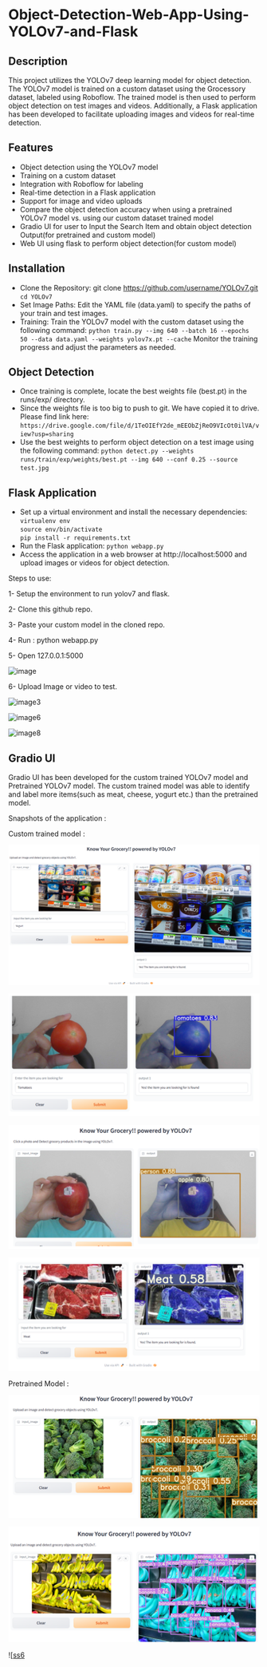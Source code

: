 # Object-Detection-Web-App-Using-YOLOv7-and-Flask



## Description

This project utilizes the YOLOv7 deep learning model for object detection. The YOLOv7 model is trained on a custom dataset using the Grocessory dataset, labeled using Roboflow. The trained model is then used to perform object detection on test images and videos. Additionally, a Flask application has been developed to facilitate uploading images and videos for real-time detection.

## Features
- Object detection using the YOLOv7 model
- Training on a custom dataset
- Integration with Roboflow for labeling
- Real-time detection in a Flask application
- Support for image and video uploads
- Compare the object detection accuracy when using a pretrained YOLOv7 model vs. using our custom dataset trained model
- Gradio UI for user to Input the Search Item and obtain object detection Output(for pretrained and custom model) 
- Web UI using flask to perform object detection(for custom model)

## Installation
- Clone the Repository: git clone https://github.com/username/YOLOv7.git
`cd YOLOv7`
- Set Image Paths: Edit the YAML file (data.yaml) to specify the paths of your train and test images.
- Training: Train the YOLOv7 model with the custom dataset using the following command:
`python train.py --img 640 --batch 16 --epochs 50 --data data.yaml --weights yolov7x.pt --cache`
Monitor the training progress and adjust the parameters as needed.

## Object Detection
- Once training is complete, locate the best weights file (best.pt) in the runs/exp/ directory.
- Since the weights file is too big to push to git. We have copied it to drive. Please find link here:
`https://drive.google.com/file/d/1TeOIEfY2de_mEEObZjReO9VIcOt0ilVA/view?usp=sharing`
- Use the best weights to perform object detection on a test image using the following command:
`python detect.py --weights runs/train/exp/weights/best.pt --img 640 --conf 0.25 --source test.jpg`

## Flask Application
- Set up a virtual environment and install the necessary dependencies:
`virtualenv env` \
`source env/bin/activate` \
`pip install -r requirements.txt`
- Run the Flask application:
`python webapp.py`
- Access the application in a web browser at http://localhost:5000 and upload images or videos for object detection.

Steps to use:

1- Setup the environment to run yolov7 and flask.

2- Clone this github repo.

3- Paste your custom model in the cloned repo.

4- Run :  python webapp.py

5- Open 127.0.0.1:5000

<img width="368" alt="image" src="https://github.com/SravaniThota96/DeepLearning/assets/111466561/6c48e38c-8291-4c33-a8de-b4d5ced8a03a">


6- Upload Image or video to test.

![image3](https://github.com/SravaniThota96/DeepLearning/assets/111466561/3fc38386-afd1-4e86-a01b-7663ec62ef56)

![image6](https://github.com/SravaniThota96/DeepLearning/assets/111466561/17fc7359-865e-4464-8c38-ab0dcf0aa42a)

![image8](https://github.com/SravaniThota96/DeepLearning/assets/111466561/34d016b3-1717-4c6f-9895-bc04df282e8f)


## Gradio UI

Gradio UI has been developed for the custom trained YOLOv7 model and Pretrained YOLOv7 model. The custom trained model was able to identify and label more items(such as meat, cheese, yogurt etc.) than the pretrained model.

Snapshots of the application : 

Custom trained model :

![ss4](https://github.com/Dhanasree-Rajamani/DeepLearningProject/blob/main/Project/images_ds/ss9.png)

![ss5](https://github.com/Dhanasree-Rajamani/DeepLearningProject/blob/main/Project/images_ds/ss10.png)

![ss7](https://github.com/Dhanasree-Rajamani/DeepLearningProject/blob/main/Project/images_ds/ss13.png)

![ss8](https://github.com/Dhanasree-Rajamani/DeepLearningProject/blob/main/Project/images_ds/SS8.png)

Pretrained Model : 

![ss1](https://github.com/Dhanasree-Rajamani/DeepLearningProject/blob/main/Project/images_ds/ss2.png)

![ss2](https://github.com/Dhanasree-Rajamani/DeepLearningProject/blob/main/Project/images_ds/ss4.png)

![[ss6](https://github.com/Dhanasree-Rajamani/DeepLearningProject/blob/main/Project/images_ds/ss12.png)

